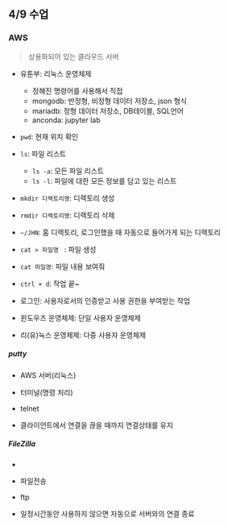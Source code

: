 ## 4/9 수업



### AWS

>  상용화되어 있는 클라우드 서버

* 유툰부: 리눅스 운영체제
  * 정해진 명령어를 사용해서 직접
  * mongodb: 반정형, 비정형 데이터 저장소, json 형식
  * mariadb: 정형 데이터 저장소, DB테이블, SQL언어
  * anconda: jupyter lab



* `pwd`: 현재 위치 확인
* `ls`: 파일 리스트
  * `ls -a`: 모든 파일 리스트
  * `ls -l`: 파일에 대한 모든 정보를 담고 있는 리스트
* `mkdir 디렉토리명`: 디렉토리 생성
* `rmdir 디렉토리명`: 디렉토리 삭제
* `~/JHN`: 홈 디렉토리, 로그인했을 때 자동으로 들어가게 되는 디렉토리
* `cat > 파일명 `  : 파일 생성
* `cat 파일명`: 파일 내용 보여줘
* `ctrl + d`: 작업 끝~
* 로그인: 사용자로서의 인증받고 사용 권한을 부여받는 작업



* 윈도우즈 운영체제: 단일 사용자 운영체제
* 리(유)눅스 운영체제: 다중 사용자 운영체제



##### putty 

* AWS 서버(리눅스)

* 터미널(명령 처리)
* telnet
* 클라이언트에서 연결을 끊을 때까지 연결상태를 유지



##### FileZilla

* 

* 파일전송
* ftp
* 일정시간동안 사용하지 않으면 자동으로 서버와의 연결 종료